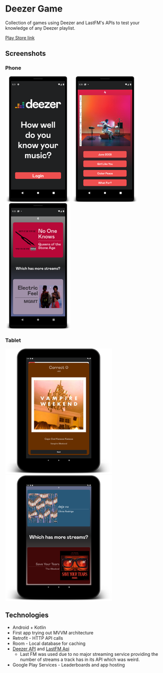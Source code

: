 # Deezer Game
Collection of games using Deezer and LastFM's APIs to test your knowledge of any Deezer playlist.

[Play Store link](https://play.google.com/store/apps/details?id=com.tom.spotifygamev3)

## Screenshots
### Phone

<p float = "left">
  <img src="screenshots/phone/title.png" height = 400>
  <img src="screenshots/phone/albumGame.png" height = 400>
  <img src="screenshots/phone/higher_lower.png" height = 400>
</p>

### Tablet

<p float = " left">
  <img src="screenshots/tablet10/beat_intro.png" height = 400>
  <img src="screenshots/tablet10/higher_lower.png" height = 400>
</p>

## Technologies
* Android + Kotlin
* First app trying out MVVM architecture
* Retrofit - HTTP API calls
* Room - Local database for caching
* [Deezer API](https://developers.deezer.com/api) and [LastFM Api](https://www.last.fm/api)
  * Last FM was used due to no major streaming service providing the number of streams a track has in its API which was weird.
* Google Play Services - Leaderboards and app hosting
